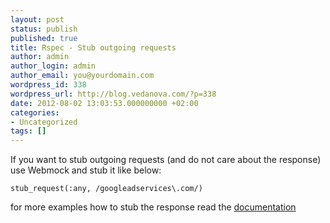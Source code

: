 ```yaml
---
layout: post
status: publish
published: true
title: Rspec - Stub outgoing requests
author: admin
author_login: admin
author_email: you@yourdomain.com
wordpress_id: 338
wordpress_url: http://blog.vedanova.com/?p=338
date: 2012-08-02 13:03:53.000000000 +02:00
categories:
- Uncategorized
tags: []
---
```

If you want to stub outgoing requests (and do not care about the response) use Webmock and stub it like below:

    stub_request(:any, /googleadservices\.com/)

for more examples how to stub the response read the <a href="https://github.com/bblimke/webmock/">documentation</a>
